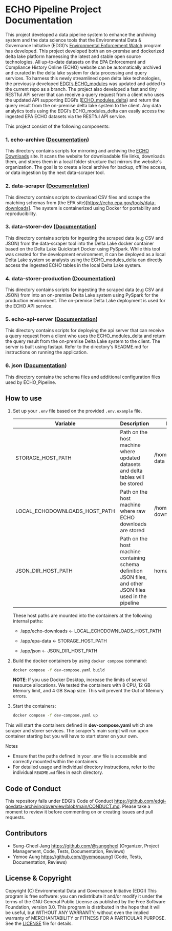 # ECHO Pipeline Project Documentation

This project developed a data pipeline system to enhance the archiving system and the data science tools that the Environmental Data & Governance Initiative (EDGI)’s [Environmental Enforcement Watch](https://www.environmentalenforcementwatch.org/) program has developed. This project developed both an on-premise and dockerized delta lake platform harnessing the latest and stable open source technologies. All up-to-date datasets on the EPA Enforcement and Compliance History Online (ECHO) website can be automatically archived and curated in the delta lake system for data processing and query services. To harness this newly streamlined open delta lake technologies, the previously developed [EDGI’s ECHO_modules](https://github.com/edgi-govdata-archiving/ECHO_modules) was updated and added to the current repo as a branch. The project also developed a fast and tiny RESTful API server that can receive a query request from a client who uses the updated API supporting EDGI’s ([ECHO_modules_delta](https://github.com/edgi-govdata-archiving/ECHO_modules/tree/echo-modules-delta)) and return the query result from the on-premise delta lake system to the client. Any data analytics tools using the EDGI’s ECHO_modules_delta can easily access the ingested EPA ECHO datasets via the RESTful API service. 

This project consist of the following components:

### 1. echo-archive ([Documentation](echo-archive/README.md))
This directory contains scripts for mirroring and archiving the [ECHO Downloads](https://echo.epa.gov/files/echodownloads/) site. It scans the website for downloadable file links, downloads them, and stores them in a local folder structure that mirrors the website's organization. The goal is to create a local archive for backup, offline access, or data ingestion by the next data-scraper tool.

### 2. data-scraper ([Documentation](data-scraper/README.md))
This directory contains scripts to download CSV files and scrape the matching schemas from (the EPA site)[https://echo.epa.gov/tools/data-downloads]. The system is containerized using Docker for portability and reproducibility.

### 3. data-storer-dev ([Documentation](data-storer-dev/README.md))
This directory contains scripts for ingesting the scraped data (e.g CSV and JSON) from the data-scraper tool into the Delta Lake docker container based on the Delta Lake Quickstart Docker using PySpark. While this tool was created for the development environment, it can be deployed as a local Delta Lake system so analysts using the ECHO_modules_delta can directly access the ingested ECHO tables in the local Delta Lake system.

### 4. data-storer-production ([Documentation](data-storer-production/README.md))
This directory contains scripts for ingesting the scraped data (e.g CSV and JSON) from into an on-premise Delta Lake system using PySpark for the production environment. The on-premise Delta Lake deployment is used for the ECHO API service.

### 5. echo-api-server ([Documentation](echo-api-server/README.md))
This directory contains scripts for deploying the api server that can receive a query request from a client who uses the ECHO_modules_delta and return the query result from the on-premise Delta Lake system to the client. The server is built using fastapi. Refer to the directory's README.md for instructions on running the application.

### 6. json ([Documentation](json/README.md))
This directory contains the schema files and additional configuration files used by ECHO_Pipeline.


## How to use
1. Set up your `.env` file based on the provided `.env.example` file.
    
    Variable | Description | Example
    ---------|-------------|--------
    | STORAGE_HOST_PATH | Path on the host machine where updated datasets and delta tables will be stored | /home/user/epa-data
    LOCAL_ECHODOWNLOADS_HOST_PATH | Path on the host machine where raw ECHO downloads are stored | /home/user/echo-downloads
    JSON_DIR_HOST_PATH | Path on the host machine containing schema definition JSON files, and other JSON files used in the pipeline | home/user/json

    These host paths are mounted into the containers at the following internal paths:

    - /app/echo-downloads ← LOCAL_ECHODOWNLOADS_HOST_PATH

    - /app/epa-data ← STORAGE_HOST_PATH

    - /app/json ← JSON_DIR_HOST_PATH

2. Build the docker containers by using `docker compose` command:
    ```bash
    docker compose -f dev-compose.yaml build
    ```
    **NOTE**: If you use Docker Desktop, increase the limits of several resource allocations. We tested the containers with 8 CPU, 12 GB Memory limit, and 4 GB Swap size. This will prevent the Out of Memory errors. 
    
4. Start the containers:
    ```bash
    docker compose -f dev-compose.yaml up
    ```
This will start the containers defined in **dev-compose.yaml** which are scraper and storer services. The scraper's main script will run upon container starting but you will have to start storer on your own. 

Notes
- Ensure that the paths defined in your .env file is accessible and correctly mounted within the containers.
- For detailed usage and individual directory instructions, refer to the individual `README.md` files in each directory.

## Code of Conduct
This repository falls under EDGI’s Code of Conduct <https://github.com/edgi-govdata-archiving/overview/blob/main/CONDUCT.md>. Please take a moment to review it before commenting on or creating issues and pull requests.

## Contributors
- Sung-Gheel Jang <https://github.com/@sunggheel> (Organizer, Project Management, Code, Tests, Documentation, Reviews)
- Yemoe Aung <https://github.com/@yemoeaung1> (Code, Tests, Documentation, Reviews)

## License & Copyright
Copyright (C) Environmental Data and Governance Initiative (EDGI) This program is free software: you can redistribute it and/or modify it under the terms of the GNU General Public License as published by the Free Software Foundation, version 3.0.
This program is distributed in the hope that it will be useful, but WITHOUT ANY WARRANTY; without even the implied warranty of MERCHANTABILITY or FITNESS FOR A PARTICULAR PURPOSE.
See the [LICENSE](LICENSE) file for details.

